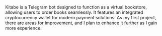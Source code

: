  Kitabe is a Telegram bot designed to function as a virtual bookstore, allowing users to order books seamlessly. It features an integrated cryptocurrency wallet for modern payment solutions. As my first project, there are areas for improvement, and I plan to enhance it further as I gain more experience.
